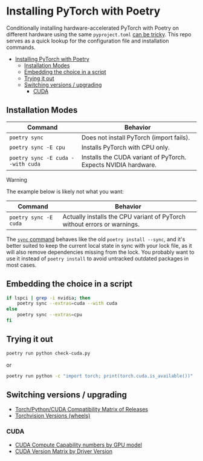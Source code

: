# Installing PyTorch with Poetry

Conditionally installing hardware-accelerated PyTorch with Poetry on different hardware using the same `pyproject.toml` [can be tricky](https://github.com/python-poetry/poetry/issues/6409). This repo serves as a quick lookup for the configuration file and installation commands.

+ [Installing PyTorch with Poetry](#installing-pytorch-with-poetry)
    + [Installation Modes](#installation-modes)
    + [Embedding the choice in a script](#embedding-the-choice-in-a-script)
    + [Trying it out](#trying-it-out)
    + [Switching versions / upgrading](#switching-versions--upgrading)
        + [CUDA](#cuda)

## Installation Modes

| Command                           | Behavior                                                       |
| --------------------------------- | -------------------------------------------------------------- |
| `poetry sync`                     | Does not install PyTorch (import fails).                       |
| `poetry sync -E cpu`              | Installs PyTorch with CPU only.                                |
| `poetry sync -E cuda --with cuda` | Installs the CUDA variant of PyTorch. Expects NVIDIA hardware. |

>[!WARNING]
> The example below is likely not what you want:
>
> | Command               | Behavior                                                                 |
> | --------------------- | ------------------------------------------------------------------------ |
> | `poetry sync -E cuda` | Actually installs the CPU variant of PyTorch without errors or warnings. |

The [`sync` command](https://python-poetry.org/docs/cli#sync) behaves like the old `poetry install --sync`, and it's better suited to keep the current local state in sync with your lock file, as it will also remove dependencies missing from the lock. You probably want to use it instead of `poetry install` to avoid untracked outdated packages in most cases.

## Embedding the choice in a script

```bash
if lspci | grep -i nvidia; then
    poetry sync --extras=cuda --with cuda
else
    poetry sync --extras=cpu
fi
```

## Trying it out

```bash
poetry run python check-cuda.py
```

or

```bash
poetry run python -c "import torch; print(torch.cuda.is_available())"
```

## Switching versions / upgrading

+ [Torch/Python/CUDA Compatibility Matrix of Releases](https://github.com/pytorch/pytorch/blob/main/RELEASE.md#release-compatibility-matrix)
+ [Torchvision Versions (wheels)](https://download.pytorch.org/whl/torchvision/)

### CUDA

+ [CUDA Compute Capability numbers by GPU model](https://developer.nvidia.com/cuda-gpus#compute)
+ [CUDA Version Matrix by Driver Version](https://docs.nvidia.com/deploy/cuda-compatibility/#id3)
